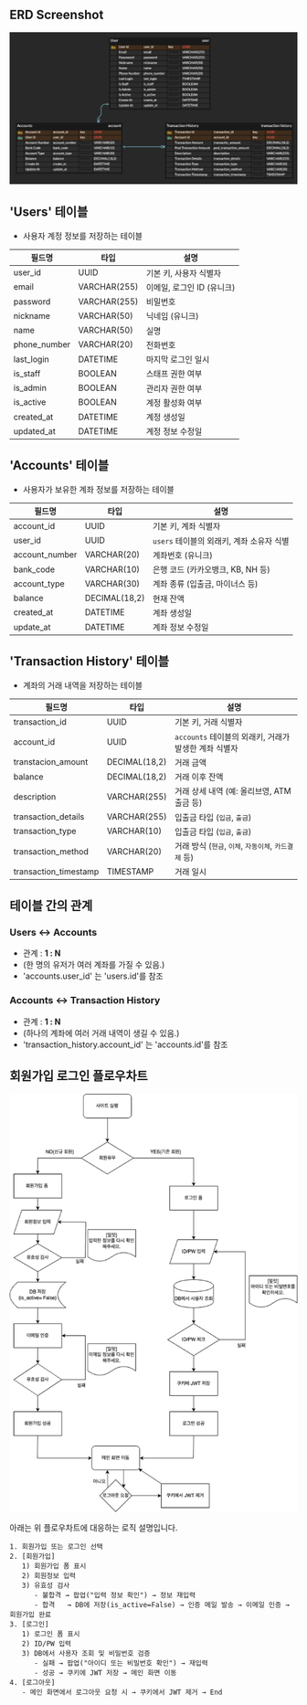 
## ERD Screenshot

![ERD](./images/erd.png)

## 'Users' 테이블
 - 사용자 계정 정보를 저장하는 테이블

| 필드명          | 타입           | 설명                     |
|--------------|--------------|--------------------------|
| user_id      | UUID         | 기본 키, 사용자 식별자      |
| email        | VARCHAR(255) | 이메일, 로그인 ID (유니크)   |
| password     | VARCHAR(255) | 비밀번호                  |
| nickname     | VARCHAR(50)  | 닉네임 (유니크)           |
| name         | VARCHAR(50)  | 실명                     |
| phone_number | VARCHAR(20)  | 전화번호                  |
| last_login   | DATETIME     | 마지막 로그인 일시          |
| is_staff     | BOOLEAN      | 스태프 권한 여부            |
| is_admin     | BOOLEAN      | 관리자 권한 여부            |
| is_active    | BOOLEAN      | 계정 활성화 여부            |
| created_at   | DATETIME     | 계정 생성일                |
| updated_at   | DATETIME     | 계정 정보 수정일            |


## 'Accounts' 테이블
 - 사용자가 보유한 계좌 정보를 저장하는 테이블

| 필드명            | 타입            | 설명                          |
|----------------|---------------|-----------------------------|
| account_id     | UUID          | 기본 키, 계좌 식별자                |
| user_id        | UUID          | `users` 테이블의 외래키, 계좌 소유자 식별 |
| account_number | VARCHAR(20)   | 계좌번호 (유니크)                  |
| bank_code      | VARCHAR(10)   | 은행 코드 (카카오뱅크, KB, NH 등)     |
| account_type   | VARCHAR(30)   | 계좌 종류 (입출금, 마이너스 등)         |
| balance        | DECIMAL(18,2) | 현재 잔액                       |
| created_at     | DATETIME      | 계좌 생성일                      |
| update_at      | DATETIME      | 계좌 정보 수정일                   |


## 'Transaction History' 테이블
 - 계좌의 거래 내역을 저장하는 테이블

| 필드명                   | 타입            | 설명                                              |
|-----------------------|---------------|---------------------------------------------------|
| transaction_id        | UUID          | 기본 키, 거래 식별자                                   |
| account_id            | UUID          | `accounts` 테이블의 외래키, 거래가 발생한 계좌 식별자         |
| transtacion_amount    | DECIMAL(18,2) | 거래 금액                                           |
| balance               | DECIMAL(18,2) | 거래 이후 잔액                                       |
| description           | VARCHAR(255)  | 거래 상세 내역 (예: 올리브영, ATM 출금 등)                  |
| transaction_details   | VARCHAR(255)  | 입출금 타입 (`입금`, `출금`)                            |
| transaction_type      | VARCHAR(10)   | 입출금 타입 (`입금`, `출금`)                            |
| transaction_method    | VARCHAR(20)   | 거래 방식 (`현금`, `이체`, `자동이체`, `카드결제` 등)         |
| transaction_timestamp | TIMESTAMP     | 거래 일시                                           |


## 테이블 간의 관계

### **Users ↔ Accounts**
 - 관계 : **1 : N**
 - (한 명의 유저가 여러 계좌를 가질 수 있음.)
 - 'accounts.user_id' 는 'users.id'를 참조

### **Accounts ↔ Transaction History**
 - 관계 : **1 : N**
 - (하나의 계좌에 여러 거래 내역이 생길 수 있음.)
 - 'transaction_history.account_id' 는 'accounts.id'를 참조


## 회원가입 로그인 플로우차트

![flowchart](./images/Flowchart.drawio.png)

아래는 위 플로우차트에 대응하는 로직 설명입니다.

```text
1. 회원가입 또는 로그인 선택
2. [회원가입]
   1) 회원가입 폼 표시
   2) 회원정보 입력
   3) 유효성 검사
      - 불합격 → 팝업("입력 정보 확인") → 정보 재입력
      - 합격   → DB에 저장(is_active=False) → 인증 메일 발송 → 이메일 인증 → 회원가입 완료 
3. [로그인]
   1) 로그인 폼 표시
   2) ID/PW 입력
   3) DB에서 사용자 조회 및 비밀번호 검증
      - 실패 → 팝업("아이디 또는 비밀번호 확인") → 재입력
      - 성공 → 쿠키에 JWT 저장 → 메인 화면 이동
4. [로그아웃]
   - 메인 화면에서 로그아웃 요청 시 → 쿠키에서 JWT 제거 → End
```